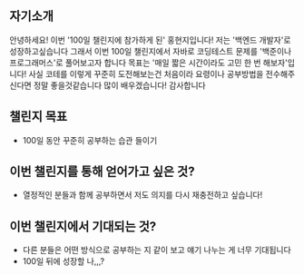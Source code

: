 ## 자기소개

안녕하세요! 이번 '100일 챌린지에 참가하게 된' 홍현지입니다! 저는 '백엔드 개발자'로 성장하고싶습니다 그래서 이번 100일 챌린지에서 자바로 코딩테스트 문제를 '백준이나 프로그래머스'로 풀어보고자 합니다 목표는 '매일 짧은 시간이라도 고민 한 번 해보자'입니다! 사실 코테를 이렇게 꾸준히 도전해보는건 처음이라 요령이나 공부방법을 전수해주신다면 정말 좋을것같습니다 많이 배우겠습니다! 감사합니다

## 챌린지 목표

- 100일 동안 꾸준히 공부하는 습관 들이기

## 이번 챌린지를 통해 얻어가고 싶은 것?

- 열정적인 분들과 함께 공부하면서 저도 의지를 다시 재충전하고 싶습니다!

## 이번 챌린지에서 기대되는 것?

- 다른 분들은 어떤 방식으로 공부하는 지 같이 보고 얘기 나누는 게 너무 기대됩니다
- 100일 뒤에 성장할 나,,,?
